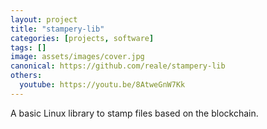 ```yaml
---
layout: project
title: "stampery-lib"
categories: [projects, software]
tags: []
image: assets/images/cover.jpg
canonical: https://github.com/reale/stampery-lib
others:
  youtube: https://youtu.be/8AtweGnW7Kk
---
```


A basic Linux library to stamp files based on the blockchain.
